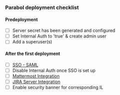 ### Parabol deployment checklist
#### Predeployment
- [ ] Server secret has been generated and configured
- [ ] Set Internal Auth to 'true' & create admin user
- [ ] Add a superuser(s)

#### After the first deployment
- [ ] [SSO - SAML](https://repo1.dso.mil/big-bang/product/community/parabol/-/blob/main/chart/README.md#saml-allow-all-domains-within-single-instance)
- [ ] Disable Internal Auth once SSO is set up
- [ ] [Mattermost Integration](https://repo1.dso.mil/big-bang/product/community/parabol/-/blob/main/chart/README.md#mattermost) 
- [ ] [JIRA Server Integration](https://repo1.dso.mil/big-bang/product/community/parabol/-/blob/main/chart/README.md#jira-server)
- [ ] Enable security banner for corresponding IL